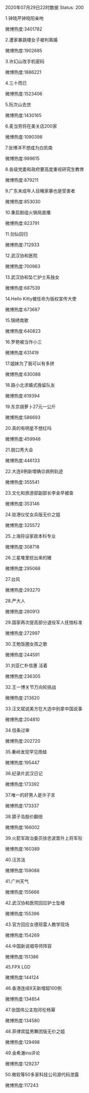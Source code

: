 2020年07月29日22时数据
Status: 200

1.钟晓芹钟晓阳亲吻

微博热度:3401782

2.遭家暴跳楼女子被判离婚

微博热度:1902685

3.许幻山改手机密码

微博热度:1886221

4.三十而已

微博热度:1523406

5.阮次山去世

微博热度:1430165

6.麦当劳将在美关店200家

微博热度:1090398

7.张博洋不想成为白凯南

微博热度:989615

8.各级党委和政府要高度重视研究生教育

微博热度:879211

9.广东未成年人目睹家暴也是受害者

微博热度:853030

10.重启剧组火锅局直播

微博热度:823791

11.剑仙回归

微博热度:712933

12.武汉协和医院

微博热度:700983

13.武汉协和坠亡护士系独女

微博热度:687539

14.Hello Kitty被任命为版权宣传大使

微博热度:673687

15.锦绣南歌

微博热度:640823

16.罗艳被当作小三

微博热度:631419

17.姐妹为了我可以有多拼

微博热度:630088

18.路小北求婚式挽留队友

微博热度:619394

19.东京胡萝卜27元一公斤

微博热度:586693

20.真的有明星不想红吗

微博热度:459948

21.脱口秀大会

微博热度:446133

22.大连8例新增确诊病例轨迹

微博热度:355541

23.文化和旅游部副部长李金早被查

微博热度:353146

24.驻港仪仗女兵版无价之姐

微博热度:325572

25.上海将设家政本科专业

微博热度:308718

26.三星堆里挖出来的猪

微博热度:295068

27.台风

微博热度:293270

28.严大人

微博热度:280913

29.国家再次提高部分退役军人抚恤标准

微博热度:272997

30.王勉饭圈女孩之歌

微博热度:244591

31.刘亚仁朴信惠 活着

微博热度:236305

32.王一博关节万向轮挑战

微博热度:213620

33.汪文斌说美方在大选中别拿中国说事

微博热度:204810

34.信条过审

微博热度:202720

35.秦岭发现罕见雨蛙

微博热度:195447

36.纪录片武汉日记

微博热度:173392

37.唯一的好男人是许子言

微博热度:173337

38.獐子岛股价翻倍

微博热度:166002

39.火箭军政治委员徐忠波晋升上将军衔

微博热度:160389

40.汪苏泷

微博热度:159088

41.广州天气

微博热度:155666

42.武汉协和医院回应护士坠楼

微博热度:155396

43.官方回应女德班雷人教学现场

微博热度:154269

44.中国新说唱导师阵容

微博热度:151386

45.FPX LGD

微博热度:144124

46.香港连续8天新增超100例

微博热度:134854

47.张国伟公主抱邓伦杨幂

微博热度:134580

48.菲律宾猛男舞团版无价之姐

微博热度:129498

49.金希澈ins评论

微博热度:129237

50.微软等50多家科技公司源代码泄露

微博热度:117243


